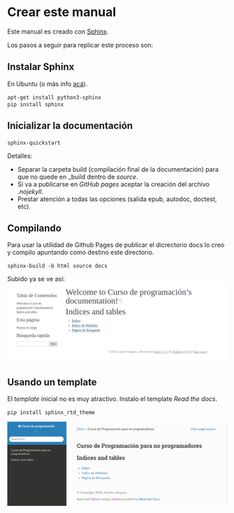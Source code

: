 # Crear este manual

Este manual es creado con [Sphinx](http://www.sphinx-doc.org/es/master/).  

Los pasos a seguir para replicar este proceso son:

## Instalar Sphinx 
En Ubuntu (o más info [acá](http://www.sphinx-doc.org/en/master/usage/installation.html)).  

```
apt-get install python3-sphinx
pip install sphinx
```

## Inicializar la documentación 

```
sphinx-quickstart
```

Detalles:
 - Separar la carpeta build (compilación final de la documentación) para que no quede en _build dentro de _source_.
 - Si va a publicarse en _GitHub pages_ aceptar la creación del archivo _.nojekyll_.
 - Prestar atención a todas las opciones (salida epub, autodoc, doctest, etc).

## Compilando

Para usar la utilidad de Github Pages de publicar el dicrectorio docs lo creo y compilo apuntando como destino este directorio.  

```
sphinx-build -b html source docs
```

Subido ya se ve así:
![Versión inicial](imgs/web-inicial.png)

## Usando un template

El _template_ inicial no es muy atractivo. Instalo el template _Read the docs_.  

```
pip install sphinx_rtd_theme
```

![rtd](imgs/web-rtd.png)
